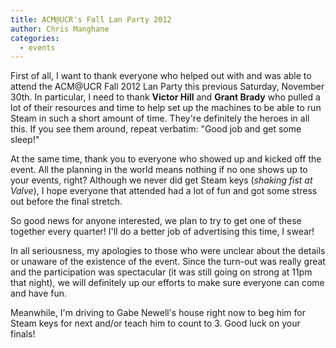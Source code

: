 ```yaml
---
title: ACM@UCR's Fall Lan Party 2012
author: Chris Manghane
categories:
  - events
---
```


First of all, I want to thank everyone who helped out with and was able to attend the ACM@UCR Fall 2012 Lan Party this previous Saturday, November 30th. In particular, I need to thank <b>Victor Hill</b> and <b>Grant Brady</b> who pulled a lot of their resources and time to help set up the machines to be able to run Steam in such a short amount of time. They're definitely the heroes in all this. If you see them around, repeat verbatim: "Good job and get some sleep!"

At the same time, thank you to everyone who showed up and kicked off the event. All the planning in the world means nothing if no one shows up to your events, right? Although we never did get Steam keys (*shaking fist at Valve*), I hope everyone that attended had a lot of fun and got some stress out before the final stretch.

So good news for anyone interested, we plan to try to get one of these together every quarter! I'll do a better job of advertising this time, I swear! 

In all seriousness, my apologies to those who were unclear about the details or unaware of the existence of the event. Since the turn-out was really great and the participation was spectacular (it was still going on strong at 11pm that night), we will definitely up our efforts to make sure everyone can come and have fun.

Meanwhile, I'm driving to Gabe Newell's house right now to beg him for Steam keys for next and/or teach him to count to 3. Good luck on your finals!
